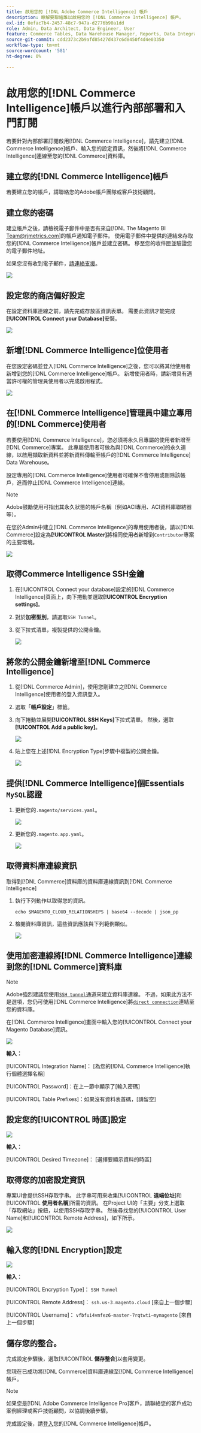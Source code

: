 ```yaml
---
title: 啟用您的 [!DNL Adobe Commerce Intelligence] 帳戶
description: 瞭解要聯絡誰以啟用您的 [!DNL Commerce Intelligence] 帳戶。
exl-id: 0efac7b4-2457-48c7-947a-d2776b90a1dd
role: Admin, Data Architect, Data Engineer, User
feature: Commerce Tables, Data Warehouse Manager, Reports, Data Integration
source-git-commit: cdd2373c2b9afd85427d437c6d8450f4d4e03350
workflow-type: tm+mt
source-wordcount: '581'
ht-degree: 0%

---
```


# 啟用您的[!DNL Commerce Intelligence]帳戶以進行內部部署和入門訂閱

若要針對內部部署訂閱啟用[!DNL Commerce Intelligence]，請先建立[!DNL Commerce Intelligence]帳戶、輸入您的設定資訊，然後將[!DNL Commerce Intelligence]連線至您的[!DNL Commerce]資料庫。<!-- For information about activation in `Cloud Starter` projects, see [Activating your [!DNL Commerce Intelligence] Account for `Cloud Starter` Subscriptions](../getting-started/cloud-activation.md).-->

## 建立您的[!DNL Commerce Intelligence]帳戶

若要建立您的帳戶，請聯絡您的Adobe帳戶團隊或客戶技術顧問。

## 建立您的密碼

建立帳戶之後，請檢視電子郵件中是否有來自[!DNL The Magento BI Team@rjmetrics.com]的帳戶通知電子郵件。 使用電子郵件中提供的連結來存取您的[!DNL Commerce Intelligence]帳戶並建立密碼。 移至您的收件匣並驗證您的電子郵件地址。

如果您沒有收到電子郵件，[請連絡支援](https://experienceleague.adobe.com/docs/commerce-knowledge-base/kb/troubleshooting/miscellaneous/mbi-service-policies.html?lang=zh-Hant)。

![](../assets/create-account-4.png)

## 設定您的商店偏好設定

在設定資料庫連線之前，請先完成存放區資訊表單。 需要此資訊才能完成&#x200B;**[!UICONTROL Connect your Database]**&#x200B;安裝。

![](../assets/create-account-6.png)

## 新增[!DNL Commerce Intelligence]位使用者

在您設定密碼並登入[!DNL Commerce Intelligence]之後，您可以將其他使用者新增到您的[!DNL Commerce Intelligence]帳戶。 新增使用者時，請新增具有適當許可權的管理員使用者以完成啟用程式。

![](../assets/create-account-5.png)

## 在[!DNL Commerce Intelligence]管理員中建立專用的[!DNL Commerce]使用者

若要使用[!DNL Commerce Intelligence]，您必須將永久且專屬的使用者新增至[!DNL Commerce]專案。 此專屬使用者可做為與[!DNL Commerce]的永久連線，以啟用擷取新資料並將新資料傳輸至帳戶的[!DNL Commerce Intelligence] Data Warehouse。

設定專用的[!DNL Commerce Intelligence]使用者可確保不會停用或刪除該帳戶，進而停止[!DNL Commerce Intelligence]連線。


>[!NOTE]
>
>Adobe鼓勵使用可指出其永久狀態的帳戶名稱（例如ACI專用、ACI資料庫聯結器等）。

在您於Admin中建立[!DNL Commerce Intelligence]的專用使用者後，請以[!DNL Commerce]設定為&#x200B;**[!UICONTROL Master]**&#x200B;將相同使用者新增到`Contributor`專案的主要環境。

![](../assets/commerce-add-user-settings.png)

## 取得Commerce Intelligence SSH金鑰

1. 在[!UICONTROL Connect your database]設定的[!DNL Commerce Intelligence]頁面上，向下捲動並選取&#x200B;**[!UICONTROL Encryption settings]**。

1. 對於&#x200B;**加密型別**，請選取`SSH Tunnel`。

1. 從下拉式清單，複製提供的公開金鑰。

   ![](../assets/encryption-setting-new-account.png)

## 將您的公開金鑰新增至[!DNL Commerce Intelligence]

1. 從[!DNL Commerce Admin]，使用您剛建立之[!DNL Commerce Intelligence]使用者的登入資訊登入。

1. 選取「**帳戶設定**」標籤。

1. 向下捲動並展開&#x200B;**[!UICONTROL SSH Keys]**&#x200B;下拉式清單。 然後，選取&#x200B;**[!UICONTROL Add a public key]**。

   ![](../assets/add-public-key.png)

1. 貼上您在上述[!DNL Encryption Type]步驟中複製的公開金鑰。

   ![](../assets/paste-public-key.png)

## 提供[!DNL Commerce Intelligence]個Essentials `MySQL`認證

1. 更新您的`.magento/services.yaml`。

   ![](../assets/update-magento-services-yaml.png)

1. 更新您的`.magento.app.yaml`。

   ![](../assets/magento-app-yaml-relationships.png)

## 取得資料庫連線資訊

取得到[!DNL Commerce]資料庫的資料庫連線資訊到[!DNL Commerce Intelligence]

1. 執行下列動作以取得您的資訊。

   `echo $MAGENTO_CLOUD_RELATIONSHIPS | base64 --decode | json_pp`

1. 檢閱資料庫資訊，這些資訊應該與下列範例類似。

   ![](../assets/example-database-information.png)

## 使用加密連線將[!DNL Commerce Intelligence]連線到您的[!DNL Commerce]資料庫

>[!NOTE]
>
>Adobe強烈建議您使用[`SSH tunnel`](../data-analyst/importing-data/integrations/mysql-via-ssh-tunnel.md)通道來建立資料庫連線。 不過，如果此方法不是選項，您仍可使用[!DNL Commerce Intelligence]將[`direct connection`](../data-analyst/importing-data/integrations/mysql-via-a-direct-connection.md)連結至您的資料庫。

在[!DNL Commerce Intelligence]畫面中輸入您的[!UICONTROL Connect your Magento Database]資訊。

![](../assets/connect-magento-db.png)

**輸入：**

[!UICONTROL Integration Name]： [為您的[!DNL Commerce Intelligence]執行個體選擇名稱]

[!UICONTROL Host]: `mbi.internal`

[!UICONTROL Port]: `3306`

[!UICONTROL 使用者名稱]: `mbi`

[!UICONTROL Password]：在上一節中顯示了[輸入密碼]

[!UICONTROL Database Name]: `main`

[!UICONTROL Table Prefixes]：如果沒有資料表首碼，[請留空]

## 設定您的&#x200B;[!UICONTROL **時區**]&#x200B;設定

![](../assets/time-zone-settings.png)

**輸入：**

[!UICONTROL Database Timezone]: `UTC`

[!UICONTROL Desired Timezone]： [選擇要顯示資料的時區]

## 取得您的加密設定資訊

專案UI會提供SSH存取字串。 此字串可用來收集&#x200B;[!UICONTROL **遠端位址**]&#x200B;和&#x200B;[!UICONTROL **使用者名稱**]&#x200B;所需的資訊。 在Project UI的「主要」分支上選取「存取網站」按鈕，以使用SSH存取字串。 然後尋找您的[!UICONTROL User Name]和[!UICONTROL Remote Address]，如下所示。

![](../assets/master-branch-settings.png)

## 輸入您的[!DNL Encryption]設定

![](../assets/encryption-settings-2.png)

**輸入：**

[!UICONTROL Encryption Type]： `SSH Tunnel`

[!UICONTROL Remote Address]： `ssh.us-3.magento.cloud` [來自上一個步驟]

[!UICONTROL Username]： `vfbfui4vmfez6-master-7rqtwti—mymagento` [來自上一個步驟]

[!UICONTROL Port]: `22`

## 儲存您的整合。

完成設定步驟後，選取&#x200B;[!UICONTROL **儲存整合**]&#x200B;以套用變更。

您現在已成功將[!DNL Commerce]資料庫連線至[!DNL Commerce Intelligence]帳戶。

>[!NOTE]
>
>如果您是[!DNL Adobe Commerce Intelligence Pro]客戶，請聯絡您的客戶成功案例經理或客戶技術顧問，以協調後續步驟。

完成設定後，請[登入](../getting-started/sign-in.md)您的[!DNL Commerce Intelligence]帳戶。

<!---# Activate your [!DNL Commerce Intelligence] Account 

To activate [!DNL Commerce Intelligence] for on-premise or `Cloud Pro` subscriptions, [contact support](https://experienceleague.adobe.com/docs/commerce-knowledge-base/kb/troubleshooting/miscellaneous/mbi-service-policies.html?lang=zh-Hant).

>[!NOTE]
>
>Adobe no longer supports new `Cloud Starter` subscriptions.--->
